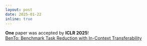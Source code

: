 ```yaml
---
layout: post
date: 2025-01-22
inline: true
---
```


**One** paper was accepted by **ICLR 2025**! <br>
[BenTo: Benchmark Task Reduction with In-Context Transferability](https://arxiv.org/abs/2410.13804)
